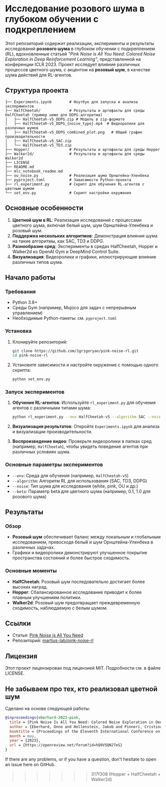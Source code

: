 # Исследование розового шума в глубоком обучении с подкреплением

Этот репозиторий содержит реализации, эксперименты и результаты исследований **розового шума** в глубоком обучении с подкреплением (RL), вдохновленные статьей *"Pink Noise is All You Need: Colored Noise Exploration in Deep Reinforcement Learning"*, представленной на конференции ICLR 2023. Проект исследует влияние различных процессов цветного шума, с акцентом на **розовый шум**, в качестве шума действий для RL-агентов.

## Структура проекта

```plaintext
├── Experiments.ipynb        # Ноутбук для запуска и анализа экспериментов
├── HalfCheetah/             # Результаты и артефакты для среды HalfCheetah (пример ниже для DDPG-алгоритма)
│   ├── HalfCheetah-v5_DDPG.zip # Модель в zip-формате
│   ├── HalfCheetah-v5_DDPG_{noise_type}.mp4  # Видеоролики для различных шумов
│   ├── HalfCheetah-v5_DDPG_combined_plot.png   # Общий график производительности
│   ├── HalfCheetah-v5_SAC.zip
│   └── HalfCheetah-v5_TD3.zip
├── Hopper/                  # Результаты и артефакты для среды Hopper
├── Walker2d/                # Результаты и артефакты для среды Walker2d
├── LICENSE
├── README.md
├── mlc_notebook_readme.md   
├── ou_noise.py              # Реализация шума Орнштейна-Уленбека
├── pyproject.toml           # Зависимости Python-проекта
├── rl_experiment.py         # Скрипт для обучения RL-агентов с цветным шумом
└── set_env.py               # Скрипт настройки окружения
```

## Основные особенности

1. **Цветной шум в RL**: Реализация исследований с процессами цветного шума, включая белый шум, шум Орнштейна-Уленбека и розовый шум.
2. **Поддержка нескольких алгоритмов**: Демонстрация влияния шума на такие алгоритмы, как SAC, TD3 и DDPG.
3. **Разнообразие сред**: Эксперименты в средах HalfCheetah, Hopper и Walker2d из OpenAI Gym и DeepMind Control Suite.
4. **Визуализация**: Видеоролики и графики, иллюстрирующие влияние различных типов шума.

## Начало работы

### Требования

- Python 3.8+
- Среды Gym (например, Mujoco для задач с непрерывным управлением)
- Необходимые Python-пакеты: см. `pyproject.toml`

### Установка

1. Клонируйте репозиторий:
   ```bash
   git clone https://github.com/1grigoryan/pink-noise-rl.git
   cd pink-noise-rl
   ```

2. Установите зависимости и настройте окружение с помощью одного скрипта:
   ```bash
   python set_env.py
   ```

### Запуск экспериментов

1. **Обучение RL-агентов**:
   Используйте `rl_experiment.py` для обучения агентов с различными типами шума:
   ```bash
   python rl_experiment.py --env HalfCheetah-v5 --algorithm SAC --noise pink
   ```

2. **Визуализация результатов**:
   Откройте `Experiments.ipynb` для анализа и визуализации производительности.

3. **Воспроизведение видео**:
   Проверьте видеоролики в папках сред (например, `HalfCheetah`), чтобы увидеть поведение агентов при различных условиях шума.

### Основные параметры экспериментов

- `--env`: Среда для обучения (например, `HalfCheetah-v5`)
- `--algorithm`: Алгоритм RL для использования (SAC, TD3, DDPG)
- `--noise`: Тип шума для исследования (white, pink, OU и др.)
- `--beta`: Параметр beta для цветного шума (например, 0.1, 1.0 для розового шума)

## Результаты

### Обзор
- **Розовый шум** обеспечивает баланс между локальным и глобальным исследованием, превосходя белый и шум Орнштейна-Уленбека в различных задачах.
- Графики и видеоролики демонстрируют улучшенное покрытие пространства состояний и более быстрое сходимость.

### Основные моменты
- **HalfCheetah**: Розовый шум последовательно достигает более высоких наград.
- **Hopper**: Сбалансированное исследование приводит к более плавным улучшениям политики.
- **Walker2d**: Розовый шум предотвращает преждевременную сходимость, наблюдаемую с белым шумом.

## Ссылки

- Статья: [Pink Noise is All You Need](https://arxiv.org/abs/2301.12345)
- Репозиторий: [martius-lab/pink-noise-rl](https://github.com/martius-lab/pink-noise-rl)

## Лицензия

Этот проект лицензирован под лицензией MIT. Подробности см. в файле LICENSE.




## Не забываем про тех, кто реализовал цветной шум
Сделано на основе следующей работы:
```bibtex
@inproceedings{eberhard-2023-pink,
  title = {Pink Noise Is All You Need: Colored Noise Exploration in Deep Reinforcement Learning},
  author = {Eberhard, Onno and Hollenstein, Jakob and Pinneri, Cristina and Martius, Georg},
  booktitle = {Proceedings of the Eleventh International Conference on Learning Representations (ICLR 2023)},
  month = may,
  year = {2023},
  url = {https://openreview.net/forum?id=hQ9V5QN27eS}
}
```

If there are any problems, or if you have a question, don't hesitate to open an issue here on GitHub.
>>>>>>> 317f308 (Hopper + HalfCheetah + Walker2d)
